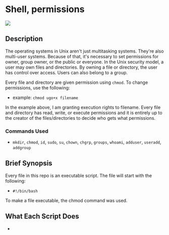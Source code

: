 # Shell, permissions

<img src="https://www.devsaran.com/sites/default/files/styles/large/public/blogimages/badges_dd_console_stage2.png?itok=9iOE8EyD">

## Description

The operating systems in Unix aren't just multitasking systems. They're also multi-user systems. 
Because of that, it's necessary to set permissions for owner, group owner, or the public or 
everyone. In the Unix security model, a user may own files and directories. By owning a file or
directory, the user has control over access. Users can also belong to a group.

Every file and directory are given permission using ``chmod``. To change permissions, use the following:

* example: ``chmod ugo+x filename``

In the example above, I am granting execution rights to filename. Every file and directory has read, 
write, or execute permissions and it is entirely up to the creator of the files/directories to decide
who gets what permissions. 

### Commands Used

* ``mkdir``, ``chmod``, ``id``, ``sudo``, ``su``, ``chown``, ``chgrp``, ``groups``, ``whoami``,
``adduser``, ``useradd``, ``addgroup`` 

## Brief Synopsis

Every file in this repo is an executable script. The file will start with the following:

* ``#!/bin/bash``

To make a file executable, the chmod command was used.

## What Each Script Does

* ````
